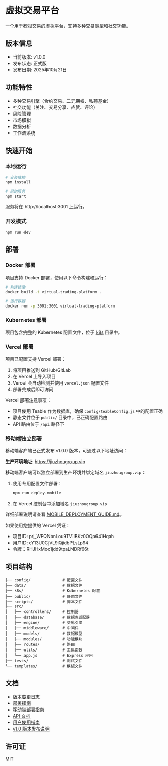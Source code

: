 # 虚拟交易平台

一个用于模拟交易的虚拟平台，支持多种交易类型和社交功能。

## 版本信息

- 当前版本: v1.0.0
- 发布状态: 正式版
- 发布日期: 2025年10月21日

## 功能特性

- 多种交易引擎（合约交易、二元期权、私募基金）
- 社交功能（关注、交易分享、点赞、评论）
- 风险管理
- 市场模拟
- 数据分析
- 工作流系统

## 快速开始

### 本地运行

```bash
# 安装依赖
npm install

# 启动服务
npm start
```

服务将在 http://localhost:3001 上运行。

### 开发模式

```bash
npm run dev
```

## 部署

### Docker 部署

项目支持 Docker 部署，使用以下命令构建和运行：

```bash
# 构建镜像
docker build -t virtual-trading-platform .

# 运行容器
docker run -p 3001:3001 virtual-trading-platform
```

### Kubernetes 部署

项目包含完整的 Kubernetes 配置文件，位于 [k8s](k8s/) 目录中。

### Vercel 部署

项目已配置支持 Vercel 部署：

1. 将项目推送到 GitHub/GitLab
2. 在 Vercel 上导入项目
3. Vercel 会自动检测并使用 `vercel.json` 配置文件
4. 部署完成后即可访问

Vercel 部署注意事项：
- 项目使用 Teable 作为数据库，确保 `config/teableConfig.js` 中的配置正确
- 静态文件位于 `public/` 目录中，已正确配置路由
- API 路由位于 `/api` 路径下

### 移动端独立部署

移动端客户端已正式发布 v1.0.0 版本，可通过以下地址访问：

**生产环境地址**: https://jiuzhougroup.vip

移动端客户端可以独立部署到生产环境并绑定域名 `jiuzhougroup.vip`：

1. 使用专用配置文件部署：
   ```bash
   npm run deploy-mobile
   ```

2. 在 Vercel 控制台中添加域名 `jiuzhougroup.vip`

详细部署说明请查看 [MOBILE_DEPLOYMENT_GUIDE.md](MOBILE_DEPLOYMENT_GUIDE.md)。

如果使用您提供的 Vercel 凭证：
- 项目ID: prj_WFQNbnLou9TVlIBKz0OQp641Hqah
- 用户ID: cY13U0CjVL9iQjidbPLsLp94
- 令牌：RHJHxMoc1jdd9tpaLNDRf66t

## 项目结构

```
├── config/              # 配置文件
├── data/                # 数据文件
├── k8s/                 # Kubernetes 配置
├── public/              # 静态文件
├── scripts/             # 脚本文件
├── src/
│   ├── controllers/     # 控制器
│   ├── database/        # 数据库适配器
│   ├── engine/          # 交易引擎
│   ├── middleware/      # 中间件
│   ├── models/          # 数据模型
│   ├── modules/         # 功能模块
│   ├── routes/          # 路由
│   ├── utils/           # 工具函数
│   └── app.js           # Express 应用
├── tests/               # 测试文件
└── templates/           # 模板文件
```

## 文档

- [版本变更日志](CHANGELOG.md)
- [部署指南](DEPLOYMENT_GUIDE.md)
- [移动端部署指南](MOBILE_DEPLOYMENT_GUIDE.md)
- [API 文档](docs/API.md)
- [用户使用指南](docs/USER_GUIDE.md)
- [v1.0 版本发布说明](docs/RELEASE_v1.0.md)

## 许可证

MIT